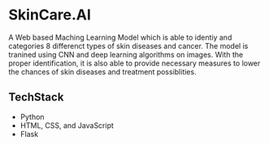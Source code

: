 # SkinCare.AI

A Web based Maching Learning Model which is able to identiy and categories 8 differenct types of skin diseases and cancer. The model is tranined using CNN and deep learning algorithms on images. With the proper identification, it is also able to provide necessary measures to lower the chances of skin diseases and treatment possiblities.

## TechStack

- Python
- HTML, CSS, and JavaScript
- Flask
